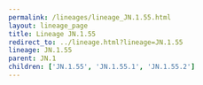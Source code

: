 ```yaml
---
permalink: /lineages/lineage_JN.1.55.html
layout: lineage_page
title: Lineage JN.1.55
redirect_to: ../lineage.html?lineage=JN.1.55
lineage: JN.1.55
parent: JN.1
children: ['JN.1.55', 'JN.1.55.1', 'JN.1.55.2']
---
```


